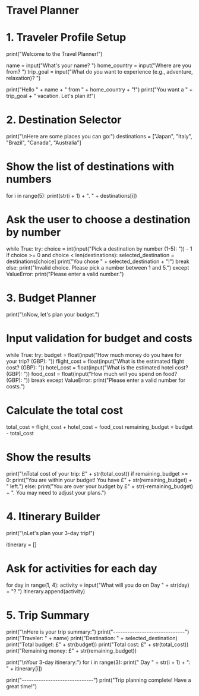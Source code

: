 # Travel Planner

# 1. Traveler Profile Setup
print("Welcome to the Travel Planner!")

name = input("What's your name? ")
home_country = input("Where are you from? ")
trip_goal = input("What do you want to experience (e.g., adventure, relaxation)? ")

print("Hello " + name + " from " + home_country + "!")
print("You want a " + trip_goal + " vacation. Let's plan it!")

# 2. Destination Selector
print("\nHere are some places you can go:")
destinations = ["Japan", "Italy", "Brazil", "Canada", "Australia"]

# Show the list of destinations with numbers
for i in range(5):
    print(str(i + 1) + ". " + destinations[i])

# Ask the user to choose a destination by number
while True:
    try:
        choice = int(input("Pick a destination by number (1-5): ")) - 1
        if choice >= 0 and choice < len(destinations):
            selected_destination = destinations[choice]
            print("You chose " + selected_destination + "!")
            break
        else:
            print("Invalid choice. Please pick a number between 1 and 5.")
    except ValueError:
        print("Please enter a valid number.")

# 3. Budget Planner
print("\nNow, let's plan your budget.")

# Input validation for budget and costs
while True:
    try:
        budget = float(input("How much money do you have for your trip? (GBP): "))
        flight_cost = float(input("What is the estimated flight cost? (GBP): "))
        hotel_cost = float(input("What is the estimated hotel cost? (GBP): "))
        food_cost = float(input("How much will you spend on food? (GBP): "))
        break
    except ValueError:
        print("Please enter a valid number for costs.")

# Calculate the total cost
total_cost = flight_cost + hotel_cost + food_cost
remaining_budget = budget - total_cost

# Show the results
print("\nTotal cost of your trip: £" + str(total_cost))
if remaining_budget >= 0:
    print("You are within your budget! You have £" + str(remaining_budget) + " left.")
else:
    print("You are over your budget by £" + str(-remaining_budget) + ". You may need to adjust your plans.")

# 4. Itinerary Builder
print("\nLet's plan your 3-day trip!")

itinerary = []

# Ask for activities for each day
for day in range(1, 4):
    activity = input("What will you do on Day " + str(day) + "? ")
    itinerary.append(activity)

# 5. Trip Summary
print("\nHere is your trip summary:")
print("------------------------------")
print("Traveler: " + name)
print("Destination: " + selected_destination)
print("Total budget: £" + str(budget))
print("Total cost: £" + str(total_cost))
print("Remaining money: £" + str(remaining_budget))

print("\nYour 3-day itinerary:")
for i in range(3):
    print("  Day " + str(i + 1) + ": " + itinerary[i])

print("------------------------------")
print("Trip planning complete! Have a great time!")

